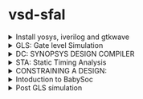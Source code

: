 # vsd-sfal
<details>
<summary>
Install yosys, iverilog and gtkwave </summary>
1.1: install yosys

    $ sudo apt-get update


    $ git clone https://github.com/YosysHQ/yosys.git


    $ cd yosys


    $ sudo apt install make (If make is not installed please install it) 


    $ sudo apt-get install build-essential clang bison flex \
    libreadline-dev gawk tcl-dev libffi-dev git \
    graphviz xdot pkg-config python3 libboost-system-dev \
    libboost-python-dev libboost-filesystem-dev zlib1g-dev

    
    $ make config-gcc


    $ make 


    $ sudo make instal


yosys:


![Screenshot from 2024-07-23 02-54-34](https://github.com/user-attachments/assets/61eb255c-02e2-408a-8fcf-77741d4e4a8f)


1.2: install icarus-iverilog


    sudo apt-get update


    sudo apt-get install iverilog


![Screenshot from 2024-07-23 02-51-13](https://github.com/user-attachments/assets/2141a391-6055-44f6-965e-6fbb0829239e)


1.3: install gtkwave


    sudo apt-get update


    sudo apt install gtkwave


![Screenshot from 2024-07-23 02-56-14](https://github.com/user-attachments/assets/b135e337-7015-41c2-98a5-b90ea0192c4a)


1.4: Iverilog:


Used to verify the rtl code for basic gates, adders, multipliers, adders etc. 
All the verilog codes have assosciated Test bench. 
Iverilog uses two arguments to dump a intermediate a.out file, which can be run in terminal to get the the VCD file.
VCD: Value change dump
     
 ![Screenshot from 2024-07-23 03-01-24](https://github.com/user-attachments/assets/060e9b70-54c1-46b8-95a4-5f03f40a3157)


vcd file is launched using gtkwave to verify the waveform:


![Screenshot from 2024-07-23 23-46-41](https://github.com/user-attachments/assets/20fd89c5-7d97-451e-a639-ca7bff8639d9)
![Screenshot from 2024-07-23 23-47-33](https://github.com/user-attachments/assets/294f982d-200d-4c10-93a4-18c72ba35c47)

     
Snippet from Test Bench to verify the output of counter:

![Screenshot from 2024-07-23 23-51-20](https://github.com/user-attachments/assets/bb801a3e-9d40-4f04-bcce-cec7e3b95482)

YOSYS: The open source synthesizer tool

![Screenshot from 2024-07-23 02-54-34](https://github.com/user-attachments/assets/78bd9e4a-dd80-4830-8b0e-3d92c5e3b760)

commands used: in order

Read Liberty: The Infamous .lib file. Lib used here is sky130 typical library. P: Typical T:25 V:1.8v

    read_liberty -lib ../../../sky130RTLDesignAndSynthesisWorkshop/lib/sky130_fd_sc_hd__tt_025C_1v80.lib  

Read verilog: path to vrilog file mentioned here

     read_verilog ../../../sky130RTLDesignAndSynthesisWorkshop/verilog_files/good_counter.v 

Yosys command to synthesize the deign under test to generic tech, irrespective og the sky130nm tech

    synth -top good_counter 

Tech mapping to sky130nm cells, This gives us data on what kind of cells were handpicked from sky130 lib

    abc -liberty ../../../sky130RTLDesignAndSynthesisWorkshop/lib/sky130_fd_sc_hd__tt_025C_1v80.lib 

SHOW: command use to view the dumped schematic/logic, in its Heirachical or flat nature

    show 

Write the gate level netlist (Heirarchical netlist), which can be used further for Placement and Route activites.

    write_verilog -noattr good_counter_ghnetlist.v

Flatten: Command used to get flat netlist.

    flatten

Write out the gate level netlist for the flatten netlist

    write_verilog -noattr good_counter_gfnetlist.v

![Screenshot from 2024-07-23 03-08-18](https://github.com/user-attachments/assets/3403b482-1a57-475e-b0f9-608b9d7f68e5)
![Screenshot from 2024-07-23 03-09-22](https://github.com/user-attachments/assets/9b2c5335-a327-4013-b207-15621caee607)
![Screenshot from 2024-07-23 03-10-48](https://github.com/user-attachments/assets/0473cccc-a0cc-4b0d-9c16-970ab71611a6)
![Screenshot from 2024-07-23 03-11-16](https://github.com/user-attachments/assets/1e0ade3a-f3b8-465e-9bd0-13d044e67610)
![Screenshot from 2024-07-24 00-07-22](https://github.com/user-attachments/assets/04a88079-4884-47f3-907d-3a94e4c3900d)


Synthesized netlist:


![image](https://github.com/user-attachments/assets/0477bef7-a001-48e7-aef5-049b15a372b9)


Sky130 lib snippet:


![Screenshot from 2024-07-25 00-41-18](https://github.com/user-attachments/assets/82ace1d9-7a33-45c3-a440-0e404f70bd35)


Hierarchy vs Flat netlist: .v file used: multiple_modules.v


    read_liberty -lib ../../../sky130RTLDesignAndSynthesisWorkshop/lib/sky130_fd_sc_hd__tt_025C_1v80.lib 
    read_verilog ../../../sky130RTLDesignAndSynthesisWorkshop/verilog_files/multiple_modules.v 
    synth -top multiple_modules 
    show multiple_modules 
    abc -liberty ../../../sky130RTLDesignAndSynthesisWorkshop/lib/sky130_fd_sc_hd__tt_025C_1v80.lib 
    

synth -top multiple_modules: return defaults Heirarchy enabled design.

![Screenshot from 2024-07-25 02-04-32](https://github.com/user-attachments/assets/754cb398-32e9-48a0-a4a2-20554d602049)


flatten: command used to get Flat netlist

![Screenshot from 2024-07-25 02-08-17](https://github.com/user-attachments/assets/ed1ff579-4fd1-4386-814f-e3a0590bdf98)

Submodule level synthesis:
Need: 

To instantisate "identical modules" multiple times in a design, instaed of overloading the tool, that can break due to the code repitition.
The synthesized module can be instantiated as many times as we need and stich them in top file.

synth -top sub_module1:

![Screenshot from 2024-07-25 02-27-55](https://github.com/user-attachments/assets/e82d0a6e-c3fd-4738-9c2b-e8cc385e6934)

![Screenshot from 2024-07-25 02-21-28](https://github.com/user-attachments/assets/685592bc-48ed-4236-93c2-37ed1ed89d72)


synth -top sub_module2:


![Screenshot from 2024-07-25 02-28-12](https://github.com/user-attachments/assets/27f6d605-0778-4b67-b52d-2775d0d3ae29)

![Screenshot from 2024-07-25 02-22-43](https://github.com/user-attachments/assets/9bc86156-5be5-47f5-a93f-180062f89ce2)


# DFF usage in Yosys.
## DFF with asynchronous reset:
verilog snippet:

![Screenshot from 2024-07-27 21-45-30](https://github.com/user-attachments/assets/f29aa735-59c7-4915-aa38-cb9d9e5a4c38)


Waveform:

![Screenshot from 2024-07-27 18-02-34](https://github.com/user-attachments/assets/53a9ec55-f3b5-4c50-9702-a23afa80dc21)

show:
![Screenshot from 2024-07-27 22-07-29](https://github.com/user-attachments/assets/3acd41b7-644b-43eb-8fcd-be06ab0cbfd3)

synthesized netlist:
![Screenshot from 2024-07-27 22-10-25](https://github.com/user-attachments/assets/df723a86-442d-4ed6-9653-056e0b292db2)



## DFF with Asynchronouts set

Verilog snippet:

![Screenshot from 2024-07-27 21-45-55](https://github.com/user-attachments/assets/c82714ec-89a5-4acc-9f68-12eec14dfaba)

Waveform:

![Screenshot from 2024-07-27 18-07-07](https://github.com/user-attachments/assets/78b0b162-b275-4c95-be61-36733492e0a0)

show:

![Screenshot from 2024-07-27 22-13-35](https://github.com/user-attachments/assets/36f77fd8-6e36-4839-abb4-5e608d541ffb)

Synthesized netlist:

![Screenshot from 2024-07-27 22-15-18](https://github.com/user-attachments/assets/031a35e7-660b-4811-9819-d8e8c95c85dc)




# Combination and Sequential Optimizations:
## Topics like: Constant propagation, Boolean optimisation, State Optimisation, Retiming, Logic Cloning were explained with basic combinational and DFF gates.

# Opt Lab
To understand the implementation of basic Ternary statements into logic gates by Yosys.

Verilog snippet:

![Screenshot from 2024-07-27 22-32-09](https://github.com/user-attachments/assets/7394f217-818e-4787-b59f-2d8da384f607)

Basically a ternary expression for AND gate: Yosys implementing and gate with Opt_clean -purge

![Screenshot from 2024-07-27 22-31-07](https://github.com/user-attachments/assets/473849e9-bea9-4157-bda1-4dcf2f94b25c)

commands used:

![Screenshot from 2024-07-27 22-33-56](https://github.com/user-attachments/assets/a4de0ffe-fd1b-4738-a2b7-886958038be7)

# Opt check 2

Verilog snippet:

![Screenshot from 2024-07-27 22-48-31](https://github.com/user-attachments/assets/866b5a1a-5e03-463f-bb7b-e49ba7fc7903)


OR gate Implemented:


show: before

    opt_purge -clean

![Screenshot from 2024-07-27 22-40-36](https://github.com/user-attachments/assets/cd1ac00e-d776-4280-be68-f02e32715a3e)

After:    
    Opt_clean -purge
    
    
show:

![Screenshot from 2024-07-27 22-42-03](https://github.com/user-attachments/assets/76c79d4c-96c8-4bff-81c6-346a764e9ca8)


Stats: 

before mapping

![Screenshot from 2024-07-27 22-40-19](https://github.com/user-attachments/assets/234fe7cc-24b9-4812-b0ba-6e5816682557)


Stats: 

after mapping

![Screenshot from 2024-07-27 22-41-27](https://github.com/user-attachments/assets/03d960d1-3883-4388-8417-7c33c67799cf)

# 3 input and gate

verilog snippet:

![Screenshot from 2024-07-27 22-51-50](https://github.com/user-attachments/assets/97052fa5-9297-4c5b-bb5b-649b1ed03069)

abc mapped:

![Screenshot from 2024-07-27 22-51-17](https://github.com/user-attachments/assets/e0697802-85b7-426f-af5d-2999dbe69c39)


# Sequential Optimization:

Verilog snippet:

D Flip Flop implemeted due to Q toggling

![Screenshot from 2024-07-27 23-35-10](https://github.com/user-attachments/assets/6fafcf37-ef69-4e66-8b39-69fe528f11f4)

show:

![Screenshot from 2024-07-27 23-29-37](https://github.com/user-attachments/assets/30a592ed-adde-4848-8a17-b11ac6c6c892)


gate level netlist:

![Screenshot from 2024-07-27 23-38-10](https://github.com/user-attachments/assets/a9a1cff7-fb5c-4a55-8e47-e75ffafcca1e)


Verilog snippet:

DFF not inferred due to tie high logic equivalent circuit.

![Screenshot from 2024-07-27 23-34-35](https://github.com/user-attachments/assets/fedefd3b-9abb-45b0-86cb-732b894365d5)



show:

![Screenshot from 2024-07-27 23-31-22](https://github.com/user-attachments/assets/ff6dd6a6-c518-402e-93f5-0e3cfba21207)


gate level netlist:

![Screenshot from 2024-07-27 23-34-35](https://github.com/user-attachments/assets/750179f8-6e79-4b1f-b36c-d9801178083c)


DFF const 3: The tricky Flop: Reset and Set flop with Reset and clock shorted. A small glitch can be observed in gtkwave simulation.
This can break the circuit functionality, if not handled carefully.

verilog snippet:

![Screenshot from 2024-07-27 23-54-32](https://github.com/user-attachments/assets/443e3290-9f78-4f3e-866b-25450ebb6810)


gtkwave simualtion:

![Screenshot from 2024-07-28 00-11-26](https://github.com/user-attachments/assets/9fd415d7-cce7-4829-90e1-53f0fdfcd00a)



show:

![Screenshot from 2024-07-27 23-49-57](https://github.com/user-attachments/assets/0ad89813-ffbe-4a33-9e1b-a2db413d3f53)


gate level netlist:

![Screenshot from 2024-07-27 23-51-24](https://github.com/user-attachments/assets/3fa31271-e753-46b9-859c-bf029b608dfd)

</details>

<details>
<summary> GLS: Gate level Simulation </summary>
    
## caveats observed in verilog coding that will affect GLS mismtach.
1. sensitivity level mismtach
2. blocking and non blocking mismatch
3. non standandard verilog coding

## Sensitivity level mismtach

![Screenshot from 2024-07-29 20-12-09](https://github.com/user-attachments/assets/6cba1d83-68c2-4f18-b643-c6402450a7a0)

## Blocking and non blocking statements

![Screenshot from 2024-07-29 20-13-38](https://github.com/user-attachments/assets/a0ca6b6c-98e4-4a31-a7b5-94b3d22be058)
![Screenshot from 2024-07-29 20-14-46](https://github.com/user-attachments/assets/f05a6916-27ee-46ff-ab41-bd06d6692840)
![Screenshot from 2024-07-29 20-15-22](https://github.com/user-attachments/assets/13786a92-e1c3-4f29-9f11-009e7306b338)


## Good Simulation match between: verilog and gate level netlist

Verilog Snippet:

![Screenshot from 2024-07-29 20-21-06](https://github.com/user-attachments/assets/03318624-3867-4e9f-8e7a-458707363292)


gtkwave simulation:

![Screenshot from 2024-07-29 20-20-15](https://github.com/user-attachments/assets/d7512a46-239a-4c8b-b304-d9ed13938124)



gate level netlist:

![Screenshot from 2024-07-29 20-21-50](https://github.com/user-attachments/assets/a6cbe528-f675-477d-a309-9ab7c0795711)



gtkwave simulation:
![Screenshot from 2024-07-29 20-24-54](https://github.com/user-attachments/assets/60214645-39fa-4fd5-abe0-b21c059545fd)



commands used:

Yosys:

    read_liberty -lib ../../../sky130RTLDesignAndSynthesisWorkshop/lib/sky130_fd_sc_hd__tt_025C_1v80.lib 
    read_verilog ../../../sky130RTLDesignAndSynthesisWorkshop/verilog_files/good_mux.v 
    synth -top good_mux 
    abc -liberty ../../../sky130RTLDesignAndSynthesisWorkshop/lib/sky130_fd_sc_hd__tt_025C_1v80.lib 
    show 
    write_verilog -noattr good_mux_gnetlist.v

iverilog and gtkwave commands used:

    iverilog ../sky130RTLDesignAndSynthesisWorkshop/my_lib/verilog_model/primitives.v ../sky130RTLDesignAndSynthesisWorkshop/my_lib/verilog_model/sky130_fd_sc_hd.v ../yosys/projects/gls_lab/good_mux_gnetlist.v         ../sky130RTLDesignAndSynthesisWorkshop/verilog_files/tb_good_mux.v

gtkwave tb_good_mux.vcd


## Simulation mismatch: due to sensitivity mismatch

verilog snippet:

![Screenshot from 2024-07-29 20-27-13](https://github.com/user-attachments/assets/0c69ea6d-024c-4df5-adf2-f72745af21ef)



gtkwave simulation:

![Screenshot from 2024-07-29 20-29-34](https://github.com/user-attachments/assets/3b560420-6417-4cd6-ba4f-ec5275d1019e)



gate level netlist:

![Screenshot from 2024-07-29 20-32-10](https://github.com/user-attachments/assets/3f22ff1f-4bf1-4fb6-a2f7-f685b29e2f1d)




gtkwave simulation:

![Screenshot from 2024-07-29 20-34-42](https://github.com/user-attachments/assets/8e6db773-deae-4d51-b14a-2296bffdf66d)



yosys:

![Screenshot from 2024-07-29 20-30-55](https://github.com/user-attachments/assets/26da1829-5753-4f01-aee2-000401932e07)


</details>

<details>

<summary>
DC: SYNOPSYS DESIGN COMPILER</summary>

## Sythesis tool: Used to convert RTL to gate level netlist.

![Screenshot 2024-07-29 at 10 52 06 PM](https://github.com/user-attachments/assets/3c27aa9d-e74b-4655-b5a1-e8e0d0f2e197)
Source: UC Davis


### Inputs to DC:
.lib/.db: Sky130 file
.SDC: Synopsys Constraint file.
.V: RTL netlist

### Outputs:
Synthesis Qor
gate level netlist
ddc file.

Lab1: Flop with Latch enable

Commands used:
csh #to enter C Shell

    DC_SHELL #to open Design compiler

![Screenshot 2024-07-29 at 11 00 42 PM](https://github.com/user-attachments/assets/94e13719-03e0-4572-9fae-e84fc9769a98)

.synopsys_dc.setup file: to initialize the libraries

#setting target and link library to defualy sky 130nm db#

    set target_library ../lib/sky130_fd_sc_hd__tt_025C_1v80.db
    set link_library { * ../lib/sky130_fd_sc_hd__tt_025C_1v80.db}

commands to write verilog and ddc file:

![Screenshot 2024-07-29 at 11 05 41 PM](https://github.com/user-attachments/assets/d99cc841-de69-4d8a-b231-a72b859f9726)


gate level netlist:

![Screenshot 2024-07-29 at 11 04 53 PM](https://github.com/user-attachments/assets/fcfe4224-d749-4136-af1e-17a2b8cdc92b)

# Design Vision: 
## it is the gui version used to load the ddc file to view the schematic.

commands used:

    csh
    design_vision
    read_ddc lab1.ddc

![Screenshot 2024-07-29 at 11 11 06 PM](https://github.com/user-attachments/assets/7215e8a1-6364-435e-95b3-db7aff6f530a)

schematic:

abstract:

![Screenshot 2024-07-29 at 11 12 54 PM](https://github.com/user-attachments/assets/a0f45812-8c58-45c4-86cf-db6fb263224d)


Expand Heirarchy:

![Screenshot 2024-07-29 at 11 13 02 PM](https://github.com/user-attachments/assets/5916cb26-46e4-45fb-b2f4-a588fc762c43)


# Synopsys tools works with TCL language:

## using foreach collection to loop thru all the cells used in library:

![Screenshot 2024-07-29 at 11 18 37 PM](https://github.com/user-attachments/assets/594aa0b3-2f05-408d-b18b-913e88e780f8)

</details>

<details>

<summary>
STA: Static Timing Analysis</summary>

what is setup time:
The min time for which the data needs to be stable before the clock edge.

<img width="1301" alt="Screenshot 2024-07-29 at 11 23 06 PM" src="https://github.com/user-attachments/assets/1d86c109-09f0-4571-a5fc-af0a8e62f81b">



What is hold time:
The min time the data needs to be stable after the clock edge.

<img width="1040" alt="Screenshot 2024-07-29 at 11 27 44 PM" src="https://github.com/user-attachments/assets/92580455-c343-40e9-a21c-adced4d4d0ad">

Delay of a cell:

<img width="1479" alt="Screenshot 2024-07-29 at 11 35 21 PM" src="https://github.com/user-attachments/assets/655c9393-f1a2-4bbf-99cb-16dc4acf83fa">

Timing arcs:

Combinational gates:

<img width="1393" alt="Screenshot 2024-07-29 at 11 39 07 PM" src="https://github.com/user-attachments/assets/dea11afe-090f-40e3-a680-1839c5b97b6d">



Sequential gates:

<img width="1479" alt="Screenshot 2024-07-29 at 11 39 35 PM" src="https://github.com/user-attachments/assets/93005cb4-946a-4bc1-8c66-03144be9809b">

</details>

<details>

<summary>
CONSTRAINING A DESIGN:</summary>

## Snippet for Constaining a design:

<img width="1656" alt="Screenshot 2024-07-30 at 12 09 55 PM" src="https://github.com/user-attachments/assets/9eca2ead-0efa-4e80-a8ab-a0ec78e3c2fd">

SDC plays a crucial rule to define the clock parameters to meet timing of a design.

## Timing Paths:
1. IN2REG
2. REG2REG
3. REG2OUT
4. IN2OUT

IO Modelling: IO budgetting is important to model IN2REG and REG2OUT paths.
SDC CLK will constrain all REG2REG paths.

## Important check:
To do Sanity checks for all input files, report Qor after each stage of PnR.

#Summary:

<img width="1656" alt="Screenshot 2024-07-30 at 12 40 07 PM" src="https://github.com/user-attachments/assets/7c850f96-d397-4940-8d87-eb6e33bda985">
<img width="1656" alt="Screenshot 2024-07-30 at 12 44 33 PM" src="https://github.com/user-attachments/assets/d7148e56-cd57-4776-b5f5-8a100f4805d0">

</details>

<details>
<summary> Intoduction to BabySoc</summary>
    
What is SoC?
SoC is a single-die chip that has some different IP cores on it. These IPs could vary from microprocessors (completely digital) to 5G broadband modems (completely analog).
The design of a system on chip usually includes a central processing unit, memory, ports for input and outputs, secondary storage devices, and peripheral interfaces such as Timers, etc.
Depending upon the requirement it can also consist of a digital or analog signal processing system or a floating-point unit.
SoC with equivalent functionality will have increased performance and reduced power consumption as well as a smaller semiconductor die area.


Why SoC?

VSDBabySoC is a small yet powerful RISCV-based SoC. The main purpose of designing such a small SoC is to test three open-source IP cores together for the first time and calibrate the analog part of it. VSDBabySoC contains one RVMYTH microprocessor, an 8x-PLL to generate a stable clock, and a 10-bit DAC to communicate with other analog devices.

![image](https://github.com/user-attachments/assets/d7dcc6b8-e7dd-4fed-be88-7991e110a4eb)


source: https://github.com/Devipriya1921/VSDBabySoC_ICC2


Problem statement

This work discusses the different aspects of designing a small SoC based on RVMYTH (a RISCV-based processor). This SoC will leverage a PLL as its clock generator and controller and a 10-bit DAC as a way to talk to the outside world. Other electrical devices with proper analog input like televisions, and mobile phones could manipulate DAC output and provide users with music sound or video frames. At the end of the day, it is possible to use this small fully open-source and well-documented SoC which has been fabricated under Sky130 technology, for educational purposes.

Design elements used in BabySoC:
1.RVMYTH
2.PLL
3.DAC
4.SPI

RVMYTH: 

It is basic RISCV CPU developed by Steve Hovver and VSD sysytem deisgn to comprehend the knowledge of a simple cpu and its working mechanism, it is a 5bit cpu machine.
All these designs are open source and modelled using their git repos, which are open source.

PLL:

The phase-locked loop (PLL) block is a feedback control system that automatically adjusts the phase of a locally generated signal to match the phase of an input signal. PLLs operate by producing an oscillator frequency to match the frequency of an input signal. In 
this locked condition, any slight change in the input signal first appears as a change in phase between the input signal and the oscillator frequency. This phase shift then acts as an error signal to change the frequency of the local PLL oscillator to match the 
input signal. The locking-onto-a-phase relationship between the input signal and the local oscillator accounts for the name phase-locked loop. PLLs are often used in high-speed communication applications.

Source: Intel

DAC: 

It is a Digital to analog converted ubiquitously used across multiple IC domains, they mainly serve in conerting all digital signals to analog and helps with communicating either with external world or Intra chip.

SPI: 

Serial Peripheral Interface it a protocol used for communication of data between devices, a synchronous mechanism with full duplex interface capability, maily serves intra chip.

## Simulating babysoc using Iverilog and gtkwave
###pre synth simulation

    sudo apt install make python python3 python3-pip git iverilog gtkwave docker.io
    sudo chmod 666 /var/run/docker.sock
    cd ~
    pip3 install pyyaml click sandpiper-saas #pip3 is a pyhton install application

clone vsdbabysoc.git from repo
    git clone https://github.com/manili/VSDBabySoC.git

Use make command to generate .V files:

    cd VSDBabySoC
    make pre_synth_sim

Work around for missing sand-piper on VM's:
    source ~/.venv/bin/activate
Execute 
    sandpiper-saas -i ./src/module/*.tlv -o rvmyth.v --bestsv --noline -p verilog --outdir ./src/module/
It will generate following .v files rvmyth.v and rvmyth_gen.v.

</details>

<details>
<summary> Post GLS simulation </summary>

Post GLS simulation is performed by synthesizing netlist using dc_shell and verify the simulation using iverilog.

    pip3 install pyyaml click sandpiper-saas #install sandpiper to synthesize tlv files

SandPiper SaaS Edition runs Redwood EDA's SandPiper™ TL-Verilog compiler as a microservice in the cloud to support low-overhead and zero-cost open-source development using commercial-grade capabilities. This simple Python script provides a convenient command-line interface to the microservice. It is used by exciting projects such as WARP-V and 1st CLaaS.

A TL-Verilog-enhanced open-source Verilog development flow might also make use of the similarly-light-weight makerchip-app for TL-Verilog editing.

source: https://pypi.org/project/sandpiper-saas/

DC_Shell:

Dc shell needs propreitarry .DB file in place of .lib file to do mappping.
The git clone of https://github.com/manili/VSDBabySoC.git has .lib files of all the deisgn elements.

![image](https://github.com/user-attachments/assets/c844bee0-dd92-4502-bd05-332057df81fe)

we need to convert these .lib to .db using lc_shell: A Synopsys library compiler tool.

![image](https://github.com/user-attachments/assets/5d661e3e-fd06-48d3-b4e5-1a21596e7ac2)

commands used to convert: .lib to .db

fix all the errors per the log file: 

![image](https://github.com/user-attachments/assets/f694d4a0-b52c-47f8-8151-fd617bcd0f33)
   
after fixing the errors:

![image](https://github.com/user-attachments/assets/1d7f16e6-dcb4-4dd0-96b6-60096ac39bd1)

Note: Warnings can be ignored at this stage.

using wget command to import latest lib from git repo

![image](https://github.com/user-attachments/assets/a605a410-2eac-4fa5-9ca8-463b6b30dd8e)



commands used to convert:.lib to .db

    read_lib avsddac.lib
    write_lib avsddac.lib -format db -output avsddac.db
    write_lib avsddac.lib -format db -output avsddac.db
    read_lib avsddac.lib
    write_lib avsddac -format db -output avsddac.db
    read_lib avsdpll.lib
    write_lib avsdpll -format db -output avsdpll.db
    read_lib sky130_fd_sc_hd__tt_025C_1v80.lib
    write_lib sky130_fd_sc_hd__tt_025C_1v80 -format db -output sky130_fd_sc_hd__tt_025C_1v80.db


genearte neccesary .vh files: make pre_synth_sim

    sandpiper-saas -i ./src/module/*.tlv -o rvmyth.v --bestsv --noline -p verilog --outdir ./src/module/

using dc_shell to synthesize the netlist:

    set target_library /home/nanda/babysoc/VSDBabySoC/src/lib/sky130_fd_sc_hd__tt_025C_1v80.db
    set link_library {* /home/nanda/babysoc/VSDBabySoC/src/lib/sky130_fd_sc_hd__tt_025C_1v80.db /home/nanda/babysoc/VSDBabySoC/src/lib/avsddac.db /home/nanda/babysoc/VSDBabySoC/src/lib/avsdpll.db }
    set search_path {/home/nanda/babysoc/VSDBabySoC/src/include /home/nanda/babysoc/VSDBabySoC/src/module/}
    read_file {sandpiper_gen.vh  sandpiper.vh  sp_default.vh  sp_verilog.vh clk_gate.v rvmyth.v rvmyth_gen.v vsdbabysoc.v} -autoread -top vsdbabysoc
    link
    compile_ultra
    write_file -format verilog -hierarchy -output /home/nanda/babysoc/VSDBabySoC/output/babysoc_netlist.v
    report_qor > qor.txt
    pwd
    write_file -format ddc -hierarchy -output /home/nanda/babysoc/VSDBabySoC/output/babysoc.ddc
    history > history.tcl


read the design collaterals

![image](https://github.com/user-attachments/assets/6e236fb6-0e37-4d6f-bfd4-8874ed28d4a1)

link the design:
    link

![image](https://github.com/user-attachments/assets/65511bce-1928-40bd-88c8-98e674c892b4)

    report_qor
    
![image](https://github.com/user-attachments/assets/3ed831d5-2d76-4f8f-8292-86b4a8d04076)

![image](https://github.com/user-attachments/assets/2e4b8bed-4195-444b-b18b-b4574f6fd06f)




    







</details>



































   










































     
